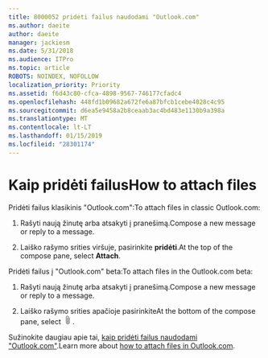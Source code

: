 ```yaml
---
title: 8000052 pridėti failus naudodami "Outlook.com"
ms.author: daeite
author: daeite
manager: jackiesm
ms.date: 5/31/2018
ms.audience: ITPro
ms.topic: article
ROBOTS: NOINDEX, NOFOLLOW
localization_priority: Priority
ms.assetid: f6d43c80-cfca-4898-9567-746177cfadc4
ms.openlocfilehash: 448fd1b09682a672fe6a87bfcb1cebe4028c4c95
ms.sourcegitcommit: d6ea5e9458a2b8ceaab3ac4bd483e1130b9a398a
ms.translationtype: MT
ms.contentlocale: lt-LT
ms.lasthandoff: 01/15/2019
ms.locfileid: "28301174"
---
```

# <a name="how-to-attach-files"></a><span data-ttu-id="4932a-102">Kaip pridėti failus</span><span class="sxs-lookup"><span data-stu-id="4932a-102">How to attach files</span></span>

<span data-ttu-id="4932a-103">Pridėti failus klasikinis "Outlook.com":</span><span class="sxs-lookup"><span data-stu-id="4932a-103">To attach files in classic Outlook.com:</span></span>
  
1. <span data-ttu-id="4932a-104">Rašyti naują žinutę arba atsakyti į pranešimą.</span><span class="sxs-lookup"><span data-stu-id="4932a-104">Compose a new message or reply to a message.</span></span>
    
2. <span data-ttu-id="4932a-105">Laiško rašymo srities viršuje, pasirinkite **pridėti**.</span><span class="sxs-lookup"><span data-stu-id="4932a-105">At the top of the compose pane, select **Attach**.</span></span> 
    
<span data-ttu-id="4932a-106">Pridėti failus į "Outlook.com" beta:</span><span class="sxs-lookup"><span data-stu-id="4932a-106">To attach files in the Outlook.com beta:</span></span>
  
1. <span data-ttu-id="4932a-107">Rašyti naują žinutę arba atsakyti į pranešimą.</span><span class="sxs-lookup"><span data-stu-id="4932a-107">Compose a new message or reply to a message.</span></span>
    
2. <span data-ttu-id="4932a-108">Laiško rašymo srities apačioje pasirinkite</span><span class="sxs-lookup"><span data-stu-id="4932a-108">At the bottom of the compose pane, select</span></span> ![Pridėti](media/da223d01-5fe6-448c-a3a3-e2b5262da4b9.png)<span data-ttu-id="4932a-110">.</span><span class="sxs-lookup"><span data-stu-id="4932a-110"></span></span>
    
<span data-ttu-id="4932a-111">Sužinokite daugiau apie tai, [kaip pridėti failus naudodami "Outlook.com"](https://go.microsoft.com/fwlink/p/?linkid=2001702&amp;clcid=0x409).</span><span class="sxs-lookup"><span data-stu-id="4932a-111">Learn more about [how to attach files in Outlook.com](https://go.microsoft.com/fwlink/p/?linkid=2001702&amp;clcid=0x409).</span></span>
  

